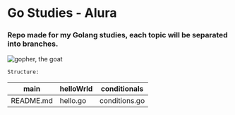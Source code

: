 

# Go Studies - Alura

### Repo made for my Golang studies, each topic will be separated into branches.

	


![gopher, the goat](https://encrypted-tbn0.gstatic.com/images?q=tbn:ANd9GcRo6TtYrQfi3Ein3o9ikg-wcbbGSGNMx9H0JMr2XW6l9IziYrpaSVnilc9Zbv0bcuMxmm8&usqp=CAU)

	Structure:
	
| main     | helloWrld       | conditionals       | 
|---------------|-------------------|--------------------
| README.md  |hello.go |             conditions.go |        



    
